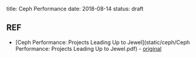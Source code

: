 title: Ceph Performance
date: 2018-08-14
status: draft

## REF

* [Ceph Performance: Projects Leading Up to Jewel](static/ceph/Ceph Performance: Projects Leading Up to Jewel.pdf) - [original](https://www.slideshare.net/Red_Hat_Storage/ceph-performance-projects-leading-up-to-jewel-61050682)
